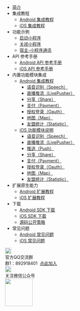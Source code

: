 * [简介](README.md)
* 集成教程
	* [Android 集成教程](UniMPDocs/UseSdk/android.md)
	* [iOS 集成教程](UniMPDocs/UseSdk/ios.md)
* 功能示例
	* [启动小程序](UniMPDocs/Sample/start.md)
	* [关闭小程序](UniMPDocs/Sample/close.md) 
	* [宿主-小程序通讯](UniMPDocs/Sample/event.md) 
* API 参考手册
	* [Android API 参考手册](UniMPDocs/API/android.md)
	* [iOS API 参考手册](UniMPDocs/API/ios.md)
* 内置功能模块集成
	* [Android 集成教程](UniMPDocs/UseModule/android/android.md)
		* [语音识别（Speech）](UniMPDocs/UseModule/android/speech.md)
		* [直播推流（LivePusher）](UniMPDocs/UseModule/android/livepusher.md)
		* [分享（Share）](UniMPDocs/UseModule/android/share.md)
		* [支付（Payment）](UniMPDocs/UseModule/android/payment.md)
		* [授权登录（Oauth）](UniMPDocs/UseModule/android/oauth.md)
		* [地图（Map）](UniMPDocs/UseModule/android/map.md)
		* [友盟统计（Statistic）](UniMPDocs/UseModule/android/umstatistic.md)
	* [iOS 功能模块说明](UniMPDocs/UseModule/ios/ios.md)
		* [语音识别（Speech）](UniMPDocs/UseModule/ios/speech.md)
		* [直播推流（LivePusher）](UniMPDocs/UseModule/ios/livepusher.md)
		* [推送（Push）](UniMPDocs/UseModule/ios/push.md)
		* [分享（Share）](UniMPDocs/UseModule/ios/share.md)
		* [支付（Payment）](UniMPDocs/UseModule/ios/payment.md)
		* [授权登录（Oauth）](UniMPDocs/UseModule/ios/oauth.md)
		* [地图（Map）](UniMPDocs/UseModule/ios/map.md)
		* [友盟统计（Statistic）](UniMPDocs/UseModule/ios/umstatistic.md)
* 扩展原生能力
	* [Android 扩展教程](UniMPDocs/Extension/android.md)
	* [iOS 扩展教程](UniMPDocs/Extension/ios.md)
* 下载
	* [Android SDK 下载](UniMPDocs/SDKDownload/android.md)
	* [iOS SDK 下载](UniMPDocs/SDKDownload/ios.md)
	* [源码公开策略](UniMPDocs/SDKDownload/opensource.md)
* 常见问题
	* [Android 常见问题](UniMPDocs/FAQ/android.md)
	* [iOS 常见问题](UniMPDocs/FAQ/ios.md)
<div class="contact-box">
	<div class="contact-item">
	  <img src="//img-cdn-qiniu.dcloud.net.cn/uniapp/doc/qq@2x.png" width="20" height="20"/>
	  <div class="contact-smg">
	     <div>官方QQ交流群</div>
	  <div>群1：892918401 &nbsp;<a target="_blank" href="//shang.qq.com/wpa/qunwpa?idkey=4b0a7a0f7c73efb5cebb38bb8bf7df262b68a31e0205709467eed8cca8da58d1">点此加入</a></div>
	  </div>
	</div>
  <div class="contact-item">
  	<img src="//img-cdn-qiniu.dcloud.net.cn/uniapp/doc/weixin@2x.png" width="20" height="20"/>
  	<div class="contact-smg">
  		<div>关注微信公众号</div>
  		<img src="https://img-cdn-qiniu.dcloud.net.cn/uniapp/doc/weixin.jpg" width="90" height="90"/>
  	</div>
  </div>
</div>

